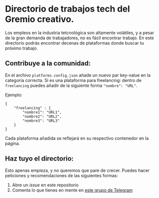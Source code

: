 # Directorio de trabajos tech del Gremio creativo.

Los empleos en la industria tetcnológica son altamente volátiles, y a pesar de la gran demanda de trabajadores, no es fácil encontrar trabajo.
En este directorio podrás encontrar decenas de plataformas donde buscar tu próximo trabajo.

## Contribuye a la comunidad:
En el archivo `platforms.config.json` añade un nuevo par key-value en la categoría correcta. 
Si es una plataforma para freelancing: dentro de `freelancing` puedes añadir de la siguiente forma `"nombre": "URL"`.

Ejemplo: 
```
{
    "freelancing" : {
        "nombre1": "URL1",
        "nombre2": "URL2",
        "nombre3": "URL3"
    }
}
```

Cada plataforma añadida se reflejará en su respectivo contenedor en la página.

## Haz tuyo el directorio:
Esto apenas empieza, y no queremos que pare de crecer. Puedes hacer peticiones y recomendaciones de las siguientes formas:
1. Abre un *issue* en este repositorio
2. Comenta lo que tienes en mente en [este grupo de Telegram](https://t.me/CarlosZBent)